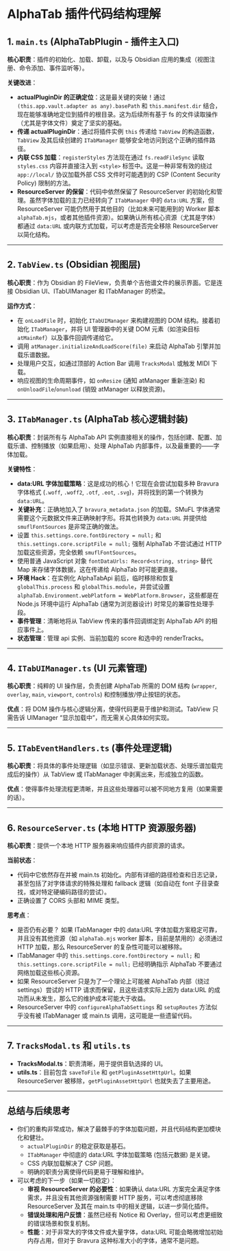 # AlphaTab 插件代码结构理解


## 1. `main.ts` (AlphaTabPlugin - 插件主入口)

**核心职责**：插件的初始化、加载、卸载，以及与 Obsidian 应用的集成（视图注册、命令添加、事件监听等）。

**关键改进**：

- **actualPluginDir 的正确定位**：这是最关键的突破！通过 `(this.app.vault.adapter as any).basePath` 和 `this.manifest.dir` 结合，现在能够准确地定位到插件的根目录。这为后续所有基于 fs 的文件读取操作（尤其是字体文件）奠定了坚实的基础。
- **传递 actualPluginDir**：通过将插件实例 `this` 传递给 `TabView` 的构造函数，`TabView` 及其后续创建的 `ITabManager` 能够安全地访问到这个正确的插件路径。
- **内联 CSS 加载**：`registerStyles` 方法现在通过 `fs.readFileSync` 读取 `styles.css` 内容并直接注入到 `<style>` 标签中。这是一种非常有效的绕过 `app://local/` 协议加载外部 CSS 文件时可能遇到的 CSP (Content Security Policy) 限制的方法。
- **ResourceServer 的保留**：代码中依然保留了 ResourceServer 的初始化和管理。虽然字体加载的主力已经转向了 `ITabManager` 中的 `data:URL` 方案，但 ResourceServer 可能仍然用于其他目的（比如未来可能用到的 Worker 脚本 `alphaTab.mjs`，或者其他插件资源）。如果确认所有核心资源（尤其是字体）都通过 `data:URL` 或内联方式加载，可以考虑是否完全移除 ResourceServer 以简化结构。

---

## 2. `TabView.ts` (Obsidian 视图层)

**核心职责**：作为 Obsidian 的 FileView，负责单个吉他谱文件的展示界面。它是连接 Obsidian UI、ITabUIManager 和 ITabManager 的桥梁。

**运作方式**：

- 在 `onLoadFile` 时，初始化 `ITabUIManager` 来构建视图的 DOM 结构。接着初始化 `ITabManager`，并将 UI 管理器中的关键 DOM 元素（如渲染目标 `atMainRef`）以及事件回调传递给它。
- 调用 `atManager.initializeAndLoadScore(file)` 来启动 AlphaTab 引擎并加载乐谱数据。
- 处理用户交互，如通过顶部的 Action Bar 调用 `TracksModal` 或触发 MIDI 下载。
- 响应视图的生命周期事件，如 `onResize` (通知 atManager 重新渲染) 和 `onUnloadFile`/`onunload` (销毁 atManager 以释放资源)。

---

## 3. `ITabManager.ts` (AlphaTab 核心逻辑封装)

**核心职责**：封装所有与 AlphaTab API 实例直接相关的操作，包括创建、配置、加载乐谱、控制播放（如果启用）、处理 AlphaTab 内部事件，以及最重要的——字体加载。

**关键特性**：

- **data:URL 字体加载策略**：这是成功的核心！它现在会尝试加载多种 Bravura 字体格式 (`.woff`, `.woff2`, `.otf`, `.eot`, `.svg`)，并将找到的第一个转换为 `data:URL`。
- **关键补充**：正确地加入了 `bravura_metadata.json` 的加载。SMuFL 字体通常需要这个元数据文件来正确映射字形。将其也转换为 `data:URL` 并提供给 `smuflFontSources` 是非常正确的做法。
- 设置 `this.settings.core.fontDirectory = null;` 和 `this.settings.core.scriptFile = null;` 强制 AlphaTab 不尝试通过 HTTP 加载这些资源，完全依赖 `smuflFontSources`。
- 使用普通 JavaScript 对象 `fontDataUrls: Record<string, string>` 替代 Map 来存储字体数据，这在传递给 AlphaTab 时可能更直接。
- **环境 Hack**：在实例化 AlphaTabApi 前后，临时移除和恢复 `globalThis.process` 和 `globalThis.module`，并尝试设置 `alphaTab.Environment.webPlatform = WebPlatform.Browser`，这些都是在 Node.js 环境中运行 AlphaTab (通常为浏览器设计) 时常见的兼容性处理手段。
- **事件管理**：清晰地将从 TabView 传来的事件回调绑定到 AlphaTab API 的相应事件上。
- **状态管理**：管理 api 实例、当前加载的 score 和选中的 renderTracks。

---

## 4. `ITabUIManager.ts` (UI 元素管理)

**核心职责**：纯粹的 UI 操作层，负责创建 AlphaTab 所需的 DOM 结构 (`wrapper`, `overlay`, `main`, `viewport`, `controls`) 和控制播放/停止按钮的状态。

**优点**：将 DOM 操作与核心逻辑分离，使得代码更易于维护和测试。TabView 只需告诉 UIManager “显示加载中”，而无需关心具体如何实现。

---

## 5. `ITabEventHandlers.ts` (事件处理逻辑)

**核心职责**：将具体的事件处理逻辑（如显示错误、更新加载状态、处理乐谱加载完成后的操作）从 TabView 或 ITabManager 中剥离出来，形成独立的函数。

**优点**：使得事件处理流程更清晰，并且这些处理器可以被不同地方复用（如果需要的话）。

---

## 6. `ResourceServer.ts` (本地 HTTP 资源服务器)

**核心职责**：提供一个本地 HTTP 服务器来响应插件内部资源的请求。

**当前状态**：

- 代码中它依然存在并被 main.ts 初始化。内部有详细的路径检查和日志记录，甚至包括了对字体请求的特殊处理和 fallback 逻辑（如自动在 font 子目录查找，或对特定硬编码路径的尝试）。
- 正确设置了 CORS 头部和 MIME 类型。

**思考点**：

- 是否仍有必要？ 如果 ITabManager 中的 data:URL 字体加载方案稳定可靠，并且没有其他资源（如 `alphaTab.mjs` worker 脚本，目前是禁用的）必须通过 HTTP 加载，那么 ResourceServer 的复杂性可能可以被移除。
- ITabManager 中的 `this.settings.core.fontDirectory = null;` 和 `this.settings.core.scriptFile = null;` 已经明确指示 AlphaTab 不要通过网络加载这些核心资源。
- 如果 ResourceServer 只是为了一个理论上可能被 AlphaTab 内部（绕过 settings）尝试的 HTTP 请求而保留，且这些请求实际上因为 data:URL 的成功而从未发生，那么它的维护成本可能大于收益。
- ResourceServer 中的 `configureAlphaTabSettings` 和 `setupRoutes` 方法似乎没有被 ITabManager 或 main.ts 调用，这可能是一些遗留代码。

---

## 7. `TracksModal.ts` 和 `utils.ts`

- **TracksModal.ts**：职责清晰，用于提供音轨选择的 UI。
- **utils.ts**：目前包含 `saveToFile` 和 `getPluginAssetHttpUrl`。如果 ResourceServer 被移除，`getPluginAssetHttpUrl` 也就失去了主要用途。

---

## 总结与后续思考

- 你们的重构非常成功，解决了最棘手的字体加载问题，并且代码结构更加模块化和健壮。
    - `actualPluginDir` 的稳定获取是基石。
    - `ITabManager` 中彻底的 data:URL 字体加载策略 (包括元数据) 是关键。
    - CSS 内联加载解决了 CSP 问题。
    - 明确的职责分离使得代码更易于理解和维护。
- 可以考虑的下一步（如果一切稳定）：
    - **审视 ResourceServer 的必要性**：如果确认 data:URL 方案完全满足字体需求，并且没有其他资源强制需要 HTTP 服务，可以考虑彻底移除 ResourceServer 及其在 main.ts 中的相关逻辑，以进一步简化插件。
    - **错误处理和用户反馈**：虽然已经有 Notice 和 Overlay，但可以考虑更细致的错误场景和恢复机制。
    - **性能**：对于非常大的字体文件或大量字体，data:URL 可能会略微增加初始内存占用，但对于 Bravura 这种标准大小的字体，通常不是问题。

